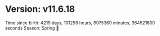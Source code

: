 # Version: v11.6.18
Time since birth: 4219 days, 101256 hours, 6075360 minutes, 364521600 seconds
Season: Spring 🌸
